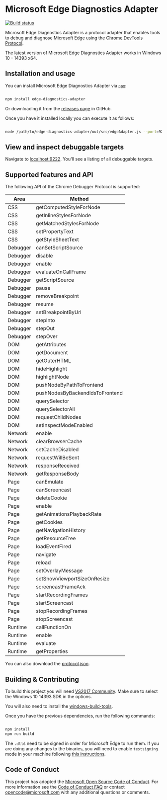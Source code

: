# Microsoft Edge Diagnostics Adapter

[![Build status](https://ci.appveyor.com/api/projects/status/wo4fnnx8735xa07d/branch/master?svg=true)](https://ci.appveyor.com/project/molant/edge-diagnostics-adapter/branch/master)

Microsoft Edge Diagnostics Adapter is a protocol adapter that enables tools to
debug and diagnose Microsoft Edge using the [Chrome DevTools Protocol][cdp-protocol].

The latest version of Microsoft Edge Diagnostics Adapter works in Windows 10 - 14393 x64.

## Installation and usage

You can install Microsoft Edge Diagnostics Adapter via [`npm`][npm]:

```bash

npm install edge-diagnostics-adapter

```

Or downloading it from the [releases page][releases] in GitHub.

Once you have it installed locally you can execute it as follows:

```bash

node /path/to/edge-diagnostics-adapter/out/src/edgeAdapter.js --port=9222 --servetools

```

## View and inspect debuggable targets

Navigate to [localhost:9222][localhost]. You'll see a listing of all
debuggable targets.

## Supported features and API

The following API of the Chrome Debugger Protocol is supported:

| Area  | Method    |
|-------|-----------|
|  CSS  | getComputedStyleForNode
|  CSS  | getInlineStylesForNode
|  CSS  | getMatchedStylesForNode
|  CSS  | setPropertyText
|  CSS  | getStyleSheetText
| Debugger | canSetScriptSource
| Debugger | disable
| Debugger | enable
| Debugger | evaluateOnCallFrame
| Debugger | getScriptSource
| Debugger | pause
| Debugger | removeBreakpoint
| Debugger | resume
| Debugger | setBreakpointByUrl
| Debugger | stepInto
| Debugger | stepOut
| Debugger | stepOver
|  DOM  | getAttributes
|  DOM  | getDocument
|  DOM  | getOuterHTML
|  DOM  | hideHighlight
|  DOM  | highlightNode
|  DOM  | pushNodeByPathToFrontend
|  DOM  | pushNodesByBackendIdsToFrontend
|  DOM  | querySelector
|  DOM  | querySelectorAll
|  DOM  | requestChildNodes
|  DOM  | setInspectModeEnabled
| Network | enable
| Network | clearBrowserCache
| Network | setCacheDisabled
| Network | requestWillBeSent
| Network | responseReceived
| Network | getResponseBody
|  Page | canEmulate
|  Page | canScreencast
|  Page | deleteCookie
|  Page | enable
|  Page | getAnimationsPlaybackRate
|  Page | getCookies
|  Page | getNavigationHistory
|  Page | getResourceTree
|  Page | loadEventFired
|  Page | navigate
|  Page | reload
|  Page | setOverlayMessage
|  Page | setShowViewportSizeOnResize
|  Page | screencastFrameAck
|  Page | startRecordingFrames
|  Page | startScreencast
|  Page | stopRecordingFrames
|  Page | stopScreencast
| Runtime | callFunctionOn
| Runtime | enable
| Runtime | evaluate
| Runtime | getProperties

You can also download the [protocol.json][protocol].

## Building & Contributing

To build this project you will need [VS2017 Community][vs2017]. Make
sure to select the Windows 10 14393 SDK in the options.

You will also need to install the [windows-build-tools][windows-build-tools].

Once you have the previous dependencies, run the following commands:

```bash

npm install
npm run build

```

The `.dll`s  need to be signed in order for Microsoft Edge to run them.
If you are doing any changes to the binaries, you will need to enable
`testsigning` mode in your machine following [this instructions][testsigning].

## Code of Conduct

This project has adopted the [Microsoft Open Source Code of Conduct][coc].
For more information see the [Code of Conduct FAQ][coc-faq]
or contact [opencode@microsoft.com](mailto:opencode@microsoft.com) with
any additional questions or comments.

[cdp-protocol]: https://chromedevtools.github.io/devtools-protocol/
[coc]: https://opensource.microsoft.com/codeofconduct/
[coc-faq]: https://opensource.microsoft.com/codeofconduct/faq/
[connector-edge]: https://github.com/webhintio/hint/tree/7d4f7b2f3f44037ebaf8af380750fb2efe20d02a/packages/connector-edge
[edge-launch]: https://github.com/Microsoft/edge-diagnostics-launch
[localhost]: http://localhost:9222
[npm]: https://npmjs.com/package/edge-diagnostics-adapter
[protocol]: https://github.com/Microsoft/edge-diagnostics-adapter/blob/master/src/chromeProtocol/protocol.json
[releases]: https://github.com/Microsoft/EdgeDiagnosticsAdapter/releases
[testsigning]: https://msdn.microsoft.com/en-us/windows/hardware/drivers/install/the-testsigning-boot-configuration-option
[vs2017]: https://www.visualstudio.com/thank-you-downloading-visual-studio/?sku=Community&rel=15
[windows-build-tools]: https://npmjs.com/package/windows-build-tools
